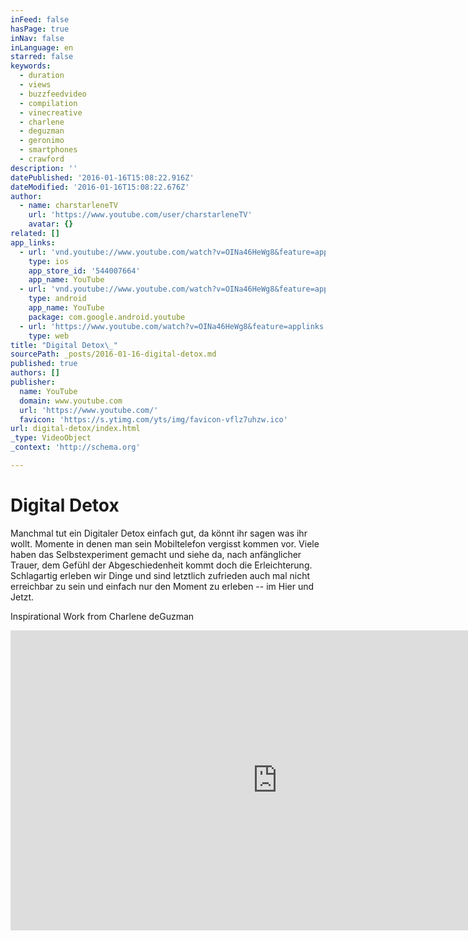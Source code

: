 ```yaml
---
inFeed: false
hasPage: true
inNav: false
inLanguage: en
starred: false
keywords:
  - duration
  - views
  - buzzfeedvideo
  - compilation
  - vinecreative
  - charlene
  - deguzman
  - geronimo
  - smartphones
  - crawford
description: ''
datePublished: '2016-01-16T15:08:22.916Z'
dateModified: '2016-01-16T15:08:22.676Z'
author:
  - name: charstarleneTV
    url: 'https://www.youtube.com/user/charstarleneTV'
    avatar: {}
related: []
app_links:
  - url: 'vnd.youtube://www.youtube.com/watch?v=OINa46HeWg8&feature=applinks'
    type: ios
    app_store_id: '544007664'
    app_name: YouTube
  - url: 'vnd.youtube://www.youtube.com/watch?v=OINa46HeWg8&feature=applinks'
    type: android
    app_name: YouTube
    package: com.google.android.youtube
  - url: 'https://www.youtube.com/watch?v=OINa46HeWg8&feature=applinks'
    type: web
title: "Digital Detox\_"
sourcePath: _posts/2016-01-16-digital-detox.md
published: true
authors: []
publisher:
  name: YouTube
  domain: www.youtube.com
  url: 'https://www.youtube.com/'
  favicon: 'https://s.ytimg.com/yts/img/favicon-vflz7uhzw.ico'
url: digital-detox/index.html
_type: VideoObject
_context: 'http://schema.org'

---
```

# Digital Detox 

Manchmal tut ein Digitaler Detox einfach gut, da könnt ihr sagen was ihr wollt. Momente in denen man sein Mobiltelefon vergisst kommen vor. Viele haben das Selbstexperiment gemacht und siehe da, nach anfänglicher Trauer, dem Gefühl der Abgeschiedenheit kommt doch die Erleichterung. Schlagartig erleben wir Dinge und sind letztlich zufrieden auch mal nicht erreichbar zu sein und  einfach nur den Moment zu erleben -- im Hier und Jetzt.

Inspirational Work from Charlene deGuzman

<iframe src="https://cdn.embedly.com/widgets/media.html?src=https%3A%2F%2Fwww.youtube.com%2Fembed%2FOINa46HeWg8%3Ffeature%3Doembed&amp;url=https%3A%2F%2Fwww.youtube.com%2Fwatch%3Fv%3DOINa46HeWg8%26feature%3Dyoutu.be&amp;image=https%3A%2F%2Fi.ytimg.com%2Fvi%2FOINa46HeWg8%2Fhqdefault.jpg&amp;key=b7d04c9b404c499eba89ee7072e1c4f7&amp;type=text%2Fhtml&amp;schema=youtube" width="854" height="480" scrolling="no" frameborder="0" allowfullscreen="allowfullscreen" style=""></iframe>